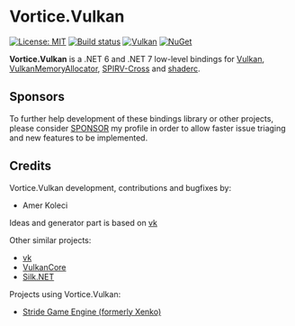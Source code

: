 # Vortice.Vulkan

[![License: MIT](https://img.shields.io/badge/License-MIT-green.svg)](https://github.com/amerkoleci/Vortice.Vulkan/blob/main/LICENSE)
[![Build status](https://github.com/amerkoleci/Vortice.Vulkan/workflows/Build/badge.svg)](https://github.com/amerkoleci/Vortice.Vulkan/actions)
[![Vulkan](https://img.shields.io/badge/vulkan-1.3.243-brightgreen.svg)](https://www.khronos.org/vulkan/)
[![NuGet](https://img.shields.io/nuget/v/Vortice.Vulkan.svg)](https://www.nuget.org/packages/Vortice.Vulkan)

**Vortice.Vulkan** is a .NET 6 and .NET 7 low-level bindings for [Vulkan](https://www.khronos.org/vulkan/), [VulkanMemoryAllocator](https://github.com/GPUOpen-LibrariesAndSDKs/VulkanMemoryAllocator), [SPIRV-Cross](https://github.com/KhronosGroup/SPIRV-Cross) and [shaderc](https://github.com/google/shaderc).

## Sponsors
To further help development of these bindings library or other projects, please consider [SPONSOR](https://github.com/sponsors/amerkoleci) my profile in order to allow faster issue triaging and new features to be implemented.

## Credits

Vortice.Vulkan development, contributions and bugfixes by:

- Amer Koleci

Ideas and generator part is based on [vk](https://github.com/mellinoe/vk)

Other similar projects:

- [vk](https://github.com/mellinoe/vk)
- [VulkanCore](https://github.com/discosultan/VulkanCore)
- [Silk.NET](https://github.com/dotnet/Silk.NET)

Projects using Vortice.Vulkan:

- [Stride Game Engine (formerly Xenko)](https://stride3d.net/)
